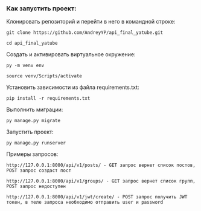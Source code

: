 ### Как запустить проект:

Клонировать репозиторий и перейти в него в командной строке:

```
git clone https://github.com/AndreyYP/api_final_yatube.git
```

```
cd api_final_yatube
```

Cоздать и активировать виртуальное окружение:

```
py -m venv env
```

```
source venv/Scripts/activate
```

Установить зависимости из файла requirements.txt:

```
pip install -r requirements.txt
```

Выполнить миграции:

```
py manage.py migrate
```

Запустить проект:

```
py manage.py runserver
```
Примеры запросов:

```
http://127.0.0.1:8000/api/v1/posts/ - GET запрос вернет список постов, POST запрос создаст пост
```
```
http://127.0.0.1:8000/api/v1/groups/ - GET запрос вернет список групп, POST запрос недоступен
```
```
http://127.0.0.1:8000/api/v1/jwt/create/ - POST запрос получить JWT токен, в теле запроса необходимо отправить user и password
```
